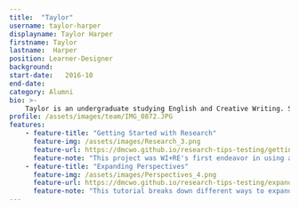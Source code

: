 ```yaml
---
title:  "Taylor"
username: taylor-harper
displayname: Taylor Harper
firstname: Taylor
lastname:  Harper
position: Learner-Designer
background: 
start-date:   2016-10 
end-date:
category: Alumni
bio: >- 
    Taylor is an undergraduate studying English and Creative Writing. She is one of WI+RE's original instructional design assistants. Her interests are in diverse learning perspectives, practices, and pedagogy. She also manages WI+RE's social media, sharing the team's work both in person and online.
profile: /assets/images/team/IMG_0872.JPG
features:
    - feature-title: "Getting Started with Research"
      feature-img: /assets/images/Research_3.png
      feature-url: https://dmcwo.github.io/research-tips-testing/getting-started/
      feature-note: "This project was WI+RE's first endeavor in using a longer video form. In the video, you'll meet five UCLA students as they explain their individual experience with conducting undergraduate research."
    - feature-title: "Expanding Perspectives"
      feature-img: /assets/images/Perspectives_4.png
      feature-url: https://dmcwo.github.io/research-tips-testing/expanding-perspectives/
      feature-note: "This tutorial breaks down different ways to expand your perspective when seeking sources for your research and writing."
---
```

